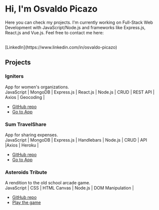 # Hi, I'm Osvaldo Picazo

Here you can check my projects. I'm currently working on Full-Stack Web Development with JavaScript/Node.js and frameworks like Express.js, React.js and Vue.js. Feel free to contact me here:

</br> 
[LinkedIn](https://www.linkedin.com/in/osvaldo-picazo)

## Projects

### Igniters
App for women's organizations.
</br> 
JavaScript | MongoDB | Express.js | React.js | Node.js | CRUD | REST API | Axios | Geocoding |
- [GitHub repo](https://github.com/monikageiger/igniters)
- [Go to App](https://globtrotters-igniters.herokuapp.com)

### Sum TravelShare
App for sharing expenses.
</br> 
JavaScript | MongoDB | Express.js | Handlebars | Node.js | CRUD | API |Axios | Heroku |
- [GitHub repo](https://github.com/OsvaldoPicazo/TravelShare)
- [Go to App](https://sumtravelshare.herokuapp.com)

### Asteroids Tribute
A rendition to the old school arcade game.
</br> 
JavaScript | CSS | HTML Canvas | Node.js | DOM Manipulation |
- [GitHub repo](https://github.com/OsvaldoPicazo/asteroids-game)
- [Play the game](https://osvaldopicazo.github.io/asteroids-game/)

<!--
**OsvaldoPicazo/OsvaldoPicazo** is a ✨ _special_ ✨ repository because its `README.md` (this file) appears on your GitHub profile.

Here are some ideas to get you started:

- 🔭 I’m currently working on ...
- 🌱 I’m currently learning ...
- 👯 I’m looking to collaborate on ...
- 🤔 I’m looking for help with ...
- 💬 Ask me about ...
- 📫 How to reach me: ...
- 😄 Pronouns: ...
- ⚡ Fun fact: ...
-->
